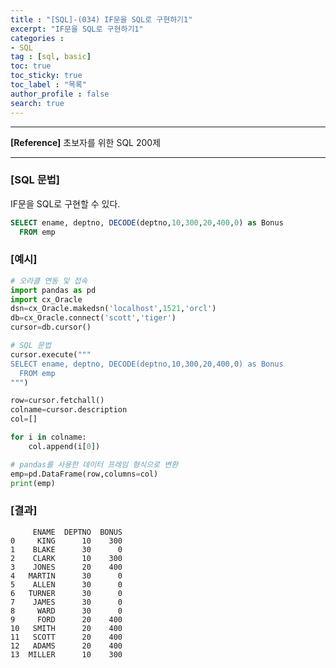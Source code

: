 ```yaml
---
title : "[SQL]-(034) IF문을 SQL로 구현하기1"
excerpt: "IF문을 SQL로 구현하기1"
categories :
- SQL
tag : [sql, basic]
toc: true
toc_sticky: true
toc_label : "목록"
author_profile : false
search: true
---
```


---
**[Reference]** 초보자를 위한 SQL 200제

---
### [SQL 문법]
IF문을 SQL로 구현할 수 있다.

```sql
SELECT ename, deptno, DECODE(deptno,10,300,20,400,0) as Bonus
  FROM emp
```
### [예시]
```python
# 오라클 연동 및 접속
import pandas as pd
import cx_Oracle
dsn=cx_Oracle.makedsn('localhost',1521,'orcl')
db=cx_Oracle.connect('scott','tiger')
cursor=db.cursor()

# SQL 문법
cursor.execute("""
SELECT ename, deptno, DECODE(deptno,10,300,20,400,0) as Bonus
  FROM emp
""")

row=cursor.fetchall()
colname=cursor.description
col=[]

for i in colname:
    col.append(i[0])

# pandas를 사용한 데이터 프레임 형식으로 변환
emp=pd.DataFrame(row,columns=col)
print(emp)
```
### [결과]

         ENAME  DEPTNO  BONUS
    0     KING      10    300
    1    BLAKE      30      0
    2    CLARK      10    300
    3    JONES      20    400
    4   MARTIN      30      0
    5    ALLEN      30      0
    6   TURNER      30      0
    7    JAMES      30      0
    8     WARD      30      0
    9     FORD      20    400
    10   SMITH      20    400
    11   SCOTT      20    400
    12   ADAMS      20    400
    13  MILLER      10    300
    
